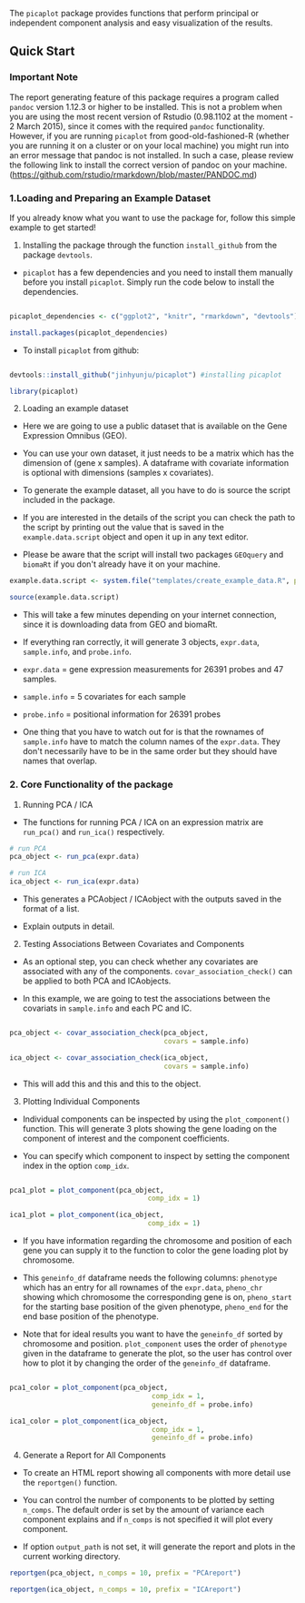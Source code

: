 The `picaplot` package provides functions that perform principal or independent component analysis and easy visualization of the results. 

## Quick Start

### Important Note

The report generating feature of this package requires a program called ```pandoc``` version 1.12.3 or higher to be installed. This is not a problem when you are using the most recent version of Rstudio (0.98.1102 at the moment - 2 March 2015), since it comes with the required ```pandoc``` functionality. However, if you are running ```picaplot``` from good-old-fashioned-R (whether you are running it on a cluster or on your local machine) you might run into an error message that pandoc is not installed. In such a case, please review the following link to install the correct version of pandoc on your machine. (https://github.com/rstudio/rmarkdown/blob/master/PANDOC.md)

### 1.Loading and Preparing an Example Dataset

If you already know what you want to use the package for, follow this simple example to get started!

1) Installing the package through the function ```install_github``` from the package ```devtools```.

- `picaplot` has a few dependencies and you need to install them manually before you install `picaplot`. Simply run the code below to install the dependencies.

```r

picaplot_dependencies <- c("ggplot2", "knitr", "rmarkdown", "devtools")

install.packages(picaplot_dependencies)

``` 

- To install `picaplot` from github:

```r

devtools::install_github("jinhyunju/picaplot") #installing picaplot

library(picaplot)

```

2) Loading an example dataset

- Here we are going to use a public dataset that is available on the Gene Expression Omnibus (GEO).

- You can use your own dataset, it just needs to be a matrix which has the dimension of (gene x samples). A dataframe with covariate information is optional with dimensions (samples x covariates). 

- To generate the example dataset, all you have to do is source the script included in the package. 

- If you are interested in the details of the script you can check the path to the script by printing out the value that is saved in the ```example.data.script``` object and open it up in any text editor. 

- Please be aware that the script will install two packages ```GEOquery``` and ```biomaRt``` if you don't already have it on your machine. 

```r
example.data.script <- system.file("templates/create_example_data.R", package="picaplot")

source(example.data.script)
```

- This will take a few minutes depending on your internet connection, since it is downloading data from GEO and biomaRt. 

- If everything ran correctly, it will generate 3 objects, ```expr.data```, ```sample.info```, and ```probe.info```.

- ```expr.data``` = gene expression measurements for 26391 probes and 47 samples. 

- ```sample.info``` = 5 covariates for each sample 

- ```probe.info``` = positional information for 26391 probes
  
  
- One thing that you have to watch out for is that the rownames of ```sample.info``` have to match the column names of the ```expr.data```. They don't necessarily have to be in the same order but they should have names that overlap. 


### 2. Core Functionality of the package

1) Running PCA / ICA 

- The functions for running PCA / ICA on an expression matrix are `run_pca()` and `run_ica()` respectively.  

```r 
# run PCA 
pca_object <- run_pca(expr.data)

# run ICA
ica_object <- run_ica(expr.data)

```

- This generates a PCAobject / ICAobject with the outputs saved in the format of a list.

- Explain outputs in detail.  


2) Testing Associations Between Covariates and Components

- As an optional step, you can check whether any covariates are associated with any of the components. 
`covar_association_check()` can be applied to both PCA and ICAobjects.

- In this example, we are going to test the associations between the covariats in `sample.info` and each PC and IC. 

```r 

pca_object <- covar_association_check(pca_object, 
                                      covars = sample.info)

ica_object <- covar_association_check(ica_object, 
                                      covars = sample.info)

```

- This will add this and this and this to the object.
  

3) Plotting Individual Components

- Individual components can be inspected by using the `plot_component()` function. 
This will generate 3 plots showing the gene loading on the component of interest and the component coefficients.

- You can specify which component to inspect by setting the component index in the option `comp_idx`.

```r

pca1_plot = plot_component(pca_object, 
                                  comp_idx = 1)

ica1_plot = plot_component(ica_object,
                                  comp_idx = 1)

```

- If you have information regarding the chromosome and position of each gene you can supply it to the function to color the gene loading plot by chromosome. 

- This `geneinfo_df` dataframe needs the following columns: `phenotype` which has an entry for all rownames of the `expr.data`, 
`pheno_chr` showing which chromosome the corresponding gene is on, `pheno_start` for the starting base position of the given phenotype, 
`pheno_end` for the end base position of the phenotype. 

- Note that for ideal results you want to have the `geneinfo_df` sorted by chromosome and position. 
`plot_component` uses the order of `phenotype` given in the dataframe to generate the plot, so the user has control over how to plot it by changing the order of the `geneinfo_df` dataframe.  

```r

pca1_color = plot_component(pca_object, 
                                   comp_idx = 1, 
                                   geneinfo_df = probe.info)

ica1_color = plot_component(ica_object, 
                                   comp_idx = 1, 
                                   geneinfo_df = probe.info)

```

4) Generate a Report for All Components

- To create an HTML report showing all components with more detail use the `reportgen()` function.

- You can control the number of components to be plotted by setting `n_comps`. The default order is set by the amount of variance each component explains and if `n_comps` is not specified it will plot every component.

- If option `output_path` is not set, it will generate the report and plots in the current working directory.

```r
reportgen(pca_object, n_comps = 10, prefix = "PCAreport")

reportgen(ica_object, n_comps = 10, prefix = "ICAreport")


```